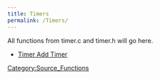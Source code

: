 ```yaml
---
title: Timers
permalink: /Timers/
---
```


All functions from timer.c and timer.h will go here.

-   [Timer Add Timer](Timer_Add_Timer)

[Category:Source_Functions](Category:Source_Functions)